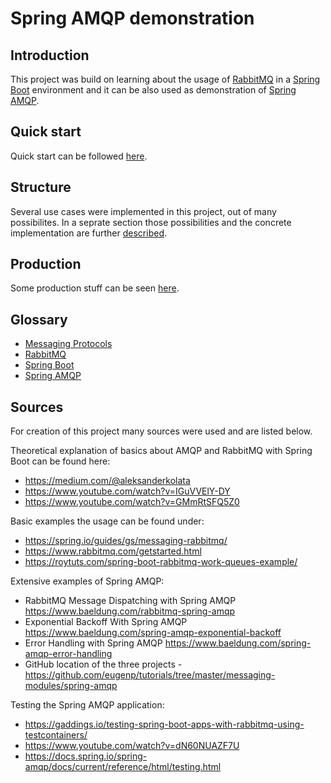 # Spring AMQP demonstration

## Introduction

This project was build on learning about the usage of [RabbitMQ](/documentation/glossary/rabbitmq.md) in a [Spring Boot](/documentation/glossary/springboot.md) environment and it can be also used as demonstration of [Spring AMQP](/documentation/glossary/spring-amqp.md).

## Quick start

Quick start can be followed [here](/documentation/quick-start.md).

## Structure

Several use cases were implemented in this project, out of many possibilites. In a seprate section those possibilities and the concrete implementation are further [described](/documentation/structure.md).

## Production

Some production stuff can be seen [here](/documentation/production.md).

## Glossary

* [Messaging Protocols](/documentation/glossary/messaging-protocols.md)
* [RabbitMQ](/documentation/glossary/rabbitmq.md)
* [Spring Boot](/documentation/glossary/springboot.md)
* [Spring AMQP](/documentation/glossary/spring-amqp.md)

## Sources

For creation of this project many sources were used and are listed below.

Theoretical explanation of basics about AMQP and RabbitMQ with Spring Boot can be found here:
* https://medium.com/@aleksanderkolata
* https://www.youtube.com/watch?v=IGuVVElY-DY
* https://www.youtube.com/watch?v=GMmRtSFQ5Z0

Basic examples the usage can be found under:
* https://spring.io/guides/gs/messaging-rabbitmq/
* https://www.rabbitmq.com/getstarted.html
* https://roytuts.com/spring-boot-rabbitmq-work-queues-example/

Extensive examples of Spring AMQP:
* RabbitMQ Message Dispatching with Spring AMQP https://www.baeldung.com/rabbitmq-spring-amqp
* Exponential Backoff With Spring AMQP https://www.baeldung.com/spring-amqp-exponential-backoff
* Error Handling with Spring AMQP https://www.baeldung.com/spring-amqp-error-handling
* GitHub location of the three projects - https://github.com/eugenp/tutorials/tree/master/messaging-modules/spring-amqp

Testing the Spring AMQP application:
* https://gaddings.io/testing-spring-boot-apps-with-rabbitmq-using-testcontainers/
* https://www.youtube.com/watch?v=dN60NUAZF7U
* https://docs.spring.io/spring-amqp/docs/current/reference/html/testing.html